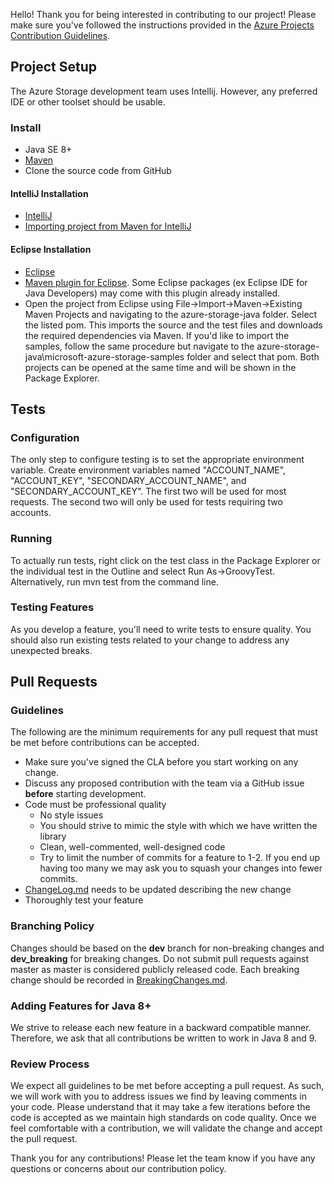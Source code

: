 Hello! Thank you for being interested in contributing to our project! 
Please make sure you've followed the instructions provided in the [Azure Projects Contribution Guidelines](http://azure.github.io/guidelines/).
## Project Setup
The Azure Storage development team uses Intellij. However, any preferred IDE or other toolset should be usable.

### Install
* Java SE 8+
* [Maven](https://maven.apache.org/install.html)
* Clone the source code from GitHub

#### IntelliJ Installation
* [IntelliJ](https://www.jetbrains.com/idea/download)
* [Importing project from Maven for IntelliJ](https://www.jetbrains.com/help/idea//2017.1/importing-project-from-maven-model.html)

#### Eclipse Installation
* [Eclipse](https://eclipse.org/downloads/)
* [Maven plugin for Eclipse](http://www.eclipse.org/m2e/index.html). Some Eclipse packages (ex Eclipse IDE for Java Developers) may come with this plugin already installed.
* Open the project from Eclipse using File->Import->Maven->Existing Maven Projects and navigating to the azure-storage-java folder. Select the listed pom. This imports the source and the test files and downloads the required dependencies via Maven. If you'd like to import the samples, follow the same procedure but navigate to the azure-storage-java\microsoft-azure-storage-samples folder and select that pom. Both projects can be opened at the same time and will be shown in the Package Explorer.

## Tests

### Configuration
The only step to configure testing is to set the appropriate environment variable. Create environment variables named "ACCOUNT_NAME", "ACCOUNT_KEY", "SECONDARY_ACCOUNT_NAME", and "SECONDARY_ACCOUNT_KEY". The first two will be used for most requests. The second two will only be used for tests requiring two accounts.

### Running
To actually run tests, right click on the test class in the Package Explorer or the individual test in the Outline and select Run As->GroovyTest. Alternatively, run mvn test from the command line.
### Testing Features
As you develop a feature, you'll need to write tests to ensure quality. You should also run existing tests related to your change to address any unexpected breaks.

## Pull Requests

### Guidelines
The following are the minimum requirements for any pull request that must be met before contributions can be accepted.
* Make sure you've signed the CLA before you start working on any change.
* Discuss any proposed contribution with the team via a GitHub issue **before** starting development.
* Code must be professional quality
	* No style issues
	* You should strive to mimic the style with which we have written the library
	* Clean, well-commented, well-designed code
	* Try to limit the number of commits for a feature to 1-2. If you end up having too many we may ask you to squash your changes into fewer commits.
* [ChangeLog.md](ChangeLog.md) needs to be updated describing the new change
* Thoroughly test your feature

### Branching Policy
Changes should be based on the **dev** branch for non-breaking changes and **dev_breaking** for breaking changes. Do not submit pull requests against master as master is considered publicly released code. Each breaking change should be recorded in [BreakingChanges.md](BreakingChanges.md). 

### Adding Features for Java 8+
We strive to release each new feature in a backward compatible manner. Therefore, we ask that all contributions be written to work in Java 8 and 9.

### Review Process
We expect all guidelines to be met before accepting a pull request. As such, we will work with you to address issues we find by leaving comments in your code. Please understand that it may take a few iterations before the code is accepted as we maintain high standards on code quality. Once we feel comfortable with a contribution, we will validate the change and accept the pull request.


Thank you for any contributions! Please let the team know if you have any questions or concerns about our contribution policy.